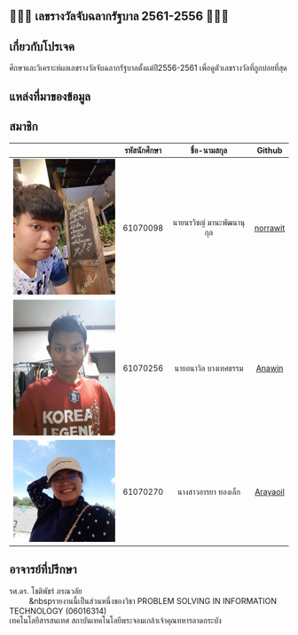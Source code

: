  ## 💸💸💸 เลขรางวัลจับฉลากรัฐบาล 2561-2556 💸💸💸
 ## เกี่ยวกับโปรเจค
  ศึกษาและวิเคราะห์ผลเลขรางวัลจับฉลากรัฐบาลตั้งแต่ปี2556-2561 เพื่อดูตัวเลขรางวัลที่ถูกบ่อยที่สุด
 ## แหล่งที่มาของข้อมูล
 ## สมาชิก
 | | รหัสนักศึกษา        | ชื่อ-นามสกุล | Github |
|:-:| :-------------: |:----------:|:--------:|
| <a><img src="img/pe3.jpg" width="200px"></a> | 61070098    | นายนรวิชญ์ มานะพัฒนานุกุล | [norrawit](https://github.com/norrawit) |
| <a><img src="img/pe2.jpg" width="200px"></a> | 61070256    | นายอนาวิล บางเทศธรรม | [Anawin](https://github.com/it61070256) |
| <a><img src="img/pe1.jpg" width="200px"></a> | 61070270    | นางสาวอารยา ทองเล็ก | [Arayaoil](https://github.com/ArayaThongleg) |
 ## อาจารย์ที่ปรึกษา
  รศ.ดร. โชติพัชร์ ภรณวลัย
 <br>&nbsp;&nbsp;&nbsp;&nbsp;&nbsp;&nbsp;&nbsp;&nbsp;&nbsp;&nbspรายงานนี้เป็นส่วนหนึ่งของวิชา PROBLEM SOLVING IN INFORMATION TECHNOLOGY (06016314) 
 <br>เทคโนโลยีสารสนเทศ สถาบันเทคโนโลยีพระจอมเกล้าเจ้าคุณทหารลาดกระบัง
